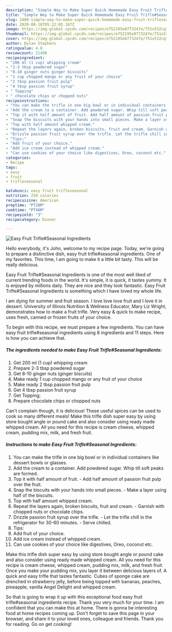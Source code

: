 ```yaml
---
description: "Simple Way to Make Super Quick Homemade Easy Fruit Trifle#Seasonal Ingredients"
title: "Simple Way to Make Super Quick Homemade Easy Fruit Trifle#Seasonal Ingredients"
slug: 2400-simple-way-to-make-super-quick-homemade-easy-fruit-trifleseasonal-ingredients
date: 2020-08-16T05:22:05.187Z
image: https://img-global.cpcdn.com/recipes/e752195e8773247e/751x532cq70/easy-fruit-trifleseasonal-ingredients-recipe-main-photo.jpg
thumbnail: https://img-global.cpcdn.com/recipes/e752195e8773247e/751x532cq70/easy-fruit-trifleseasonal-ingredients-recipe-main-photo.jpg
cover: https://img-global.cpcdn.com/recipes/e752195e8773247e/751x532cq70/easy-fruit-trifleseasonal-ingredients-recipe-main-photo.jpg
author: Dylan Stephens
ratingvalue: 4.8
reviewcount: 21498
recipeingredient:
- "200 ml (1 cup) whipping cream"
- "2-3 tbsp powdered sugar"
- "8-10 ginger nuts ginger biscuits"
- "1 cup chopped mango or any fruit of your choice"
- "2 tbsp passion fruit pulp"
- "4 tbsp passion fruit syrup"
- " Topping"
- " chocolate chips or chopped nuts"
recipeinstructions:
- "You can make the trifle in one big bowl or in individual containers like dessert bowls or glasses."
- "Add the cream to a container. Add powdered sugar. Whip till soft peaks are formed."
- "Top it with half amount of fruit. Add half amount of passion fruit pulp over the fruit."
- "Snap the biscuits with your hands into small pieces. Make a layer using half of the biscuits."
- "Top with half amount whipped cream."
- "Repeat the layers again, broken biscuits, fruit and cream. Garnish with chopped nuts or chocolate chips."
- "Drizzle passion fruit syrup over the trifle. Let the trifle chill in the refrigerator for 30-60 minutes. Serve chilled."
- "Tips:"
- "Add fruit of your choice."
- "Add ice cream instead of whipped cream."
- "Can use cookies of your choice like digestives, Oreo, coconut etc."
categories:
- Recipe
tags:
- easy
- fruit
- trifleseasonal

katakunci: easy fruit trifleseasonal 
nutrition: 250 calories
recipecuisine: American
preptime: "PT28M"
cooktime: "PT46M"
recipeyield: "3"
recipecategory: Dinner

---
```



![Easy Fruit Trifle#Seasonal Ingredients](https://img-global.cpcdn.com/recipes/e752195e8773247e/751x532cq70/easy-fruit-trifleseasonal-ingredients-recipe-main-photo.jpg)

Hello everybody, it's John, welcome to my recipe page. Today, we're going to prepare a distinctive dish, easy fruit trifle#seasonal ingredients. One of my favorites. This time, I am going to make it a little bit tasty. This will be really delicious.

Easy Fruit Trifle#Seasonal Ingredients is one of the most well liked of current trending foods in the world. It's simple, it is quick, it tastes yummy. It is enjoyed by millions daily. They are nice and they look fantastic. Easy Fruit Trifle#Seasonal Ingredients is something which I have loved my whole life.

I am dying for summer and fruit season. I love love love fruit and I love it in dessert. University of Illinois Nutrition &amp; Wellness Educator, Mary Liz Wright, demonstrates how to make a fruit trifle. Very easy &amp; quick to make recipe, uses fresh, canned or frozen fruits of your choice.


To begin with this recipe, we must prepare a few ingredients. You can have easy fruit trifle#seasonal ingredients using 8 ingredients and 11 steps. Here is how you can achieve that.

<!--inarticleads1-->

##### The ingredients needed to make Easy Fruit Trifle#Seasonal Ingredients:

1. Get 200 ml (1 cup) whipping cream
1. Prepare 2-3 tbsp powdered sugar
1. Get 8-10 ginger nuts (ginger biscuits)
1. Make ready 1 cup chopped mango or any fruit of your choice
1. Make ready 2 tbsp passion fruit pulp
1. Get 4 tbsp passion fruit syrup
1. Get  Topping;
1. Prepare  chocolate chips or chopped nuts


Can&#39;t complain though, it is delicious! These useful spices can be used to cook so many different meals! Make this trifle dish super easy by using store bought angle or pound cake and also consider using ready made whipped cream. All you need for this recipe is cream cheese, whipped cream, pudding mix, milk, and fresh fruit. 

<!--inarticleads2-->

##### Instructions to make Easy Fruit Trifle#Seasonal Ingredients:

1. You can make the trifle in one big bowl or in individual containers like dessert bowls or glasses.
1. Add the cream to a container. Add powdered sugar. Whip till soft peaks are formed.
1. Top it with half amount of fruit. - Add half amount of passion fruit pulp over the fruit.
1. Snap the biscuits with your hands into small pieces. - Make a layer using half of the biscuits.
1. Top with half amount whipped cream.
1. Repeat the layers again, broken biscuits, fruit and cream. - Garnish with chopped nuts or chocolate chips.
1. Drizzle passion fruit syrup over the trifle. - Let the trifle chill in the refrigerator for 30-60 minutes. - Serve chilled.
1. Tips:
1. Add fruit of your choice.
1. Add ice cream instead of whipped cream.
1. Can use cookies of your choice like digestives, Oreo, coconut etc.


Make this trifle dish super easy by using store bought angle or pound cake and also consider using ready made whipped cream. All you need for this recipe is cream cheese, whipped cream, pudding mix, milk, and fresh fruit. Once you make your pudding mix, you layer it between delicious layers of. A quick and easy trifle that tastes fantastic. Cubes of sponge cake are drenched in strawberry jelly, before being topped with bananas, peaches, pineapple, vanilla Angel Delight and whipped cream. 

So that is going to wrap it up with this exceptional food easy fruit trifle#seasonal ingredients recipe. Thank you very much for your time. I am confident that you can make this at home. There is gonna be interesting food at home recipes coming up. Don't forget to save this page in your browser, and share it to your loved ones, colleague and friends. Thank you for reading. Go on get cooking!
